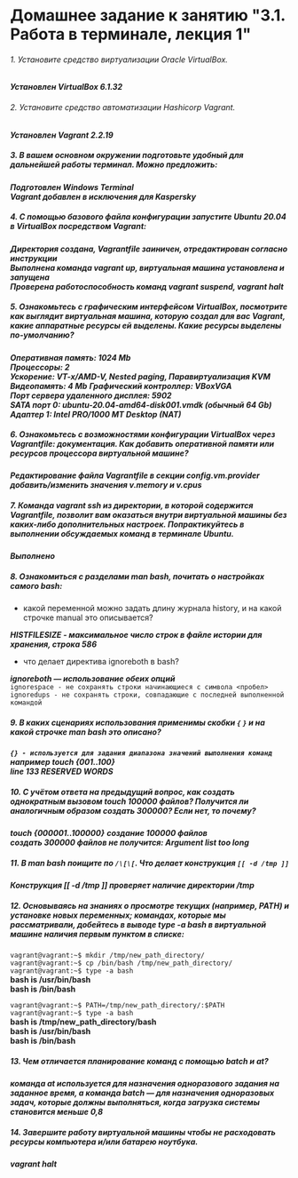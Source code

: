 # Домашнее задание к занятию "3.1. Работа в терминале, лекция 1"


###### 1. Установите средство виртуализации Oracle VirtualBox.

***Установлен VirtualBox 6.1.32***  

###### 2. Установите средство автоматизации Hashicorp Vagrant.

***Установлен Vagrant 2.2.19***


##### 3. В вашем основном окружении подготовьте удобный для дальнейшей работы терминал. Можно предложить:

***Подготовлен Windows Terminal***  
***Vagrant добавлен в исключения для Kaspersky***

##### 4. С помощью базового файла конфигурации запустите Ubuntu 20.04 в VirtualBox посредством Vagrant:


***Директория создана, Vagrantfile заиничен, отредактирован согласно инструкции***  
***Выполнена команда vagrant up, виртуальная машина установлена и запущена***  
***Проверена работоспособность команд vagrant suspend, vagrant halt***


##### 5. Ознакомьтесь с графическим интерфейсом VirtualBox, посмотрите как выглядит виртуальная машина, которую создал для вас Vagrant, какие аппаратные ресурсы ей выделены. Какие ресурсы выделены по-умолчанию?

***Оперативная память: 1024 Mb***    
***Процессоры: 2***  
***Ускорение: VT-x/AMD-V, Nested paging, Паравиртуализация KVM***  
***Видеопамять: 4 Mb***
***Графический контроллер: VBoxVGA***  
***Порт сервера удаленного дисплея: 5902***  
***SATA порт 0: ubuntu-20.04-amd64-disk001.vmdk (обычный 64 Gb)***  
***Адаптер 1: Intel PRO/1000 MT Desktop (NAT)***

##### 6. Ознакомьтесь с возможностями конфигурации VirtualBox через Vagrantfile: документация. Как добавить оперативной памяти или ресурсов процессора виртуальной машине?

***Редактирование файла Vagrantfile в секции config.vm.provider добавить/изменить значения v.memory и v.cpus***

##### 7. Команда vagrant ssh из директории, в которой содержится Vagrantfile, позволит вам оказаться внутри виртуальной машины без каких-либо дополнительных настроек. Попрактикуйтесь в выполнении обсуждаемых команд в терминале Ubuntu.

***Выполнено***


##### 8. Ознакомиться с разделами man bash, почитать о настройках самого bash:

* какой переменной можно задать длину журнала history, и на какой строчке manual это описывается?

***HISTFILESIZE - максимальное число строк в файле истории для хранения, строка 586***

* что делает директива ignoreboth в bash?

***ignoreboth — использование обеих опций***  
`ignorespace - не сохранять строки начинающиеся с символа <пробел>`  
`ignoredups - не сохранять строки, совпадающие с последней выполненной командой`

##### 9. В каких сценариях использования применимы скобки `{` `}` и на какой строчке man bash это описано?

***`{} - используется для задания диапазона значений выполнения команд`***  
***например touch {001..100}***  
***line 133 RESERVED WORDS***
##### 10. С учётом ответа на предыдущий вопрос, как создать однократным вызовом touch 100000 файлов? Получится ли аналогичным образом создать 300000? Если нет, то почему?
***touch {000001..100000}***
***создание 100000 файлов***  
***создать 300000 файлов не получится: Argument list too long***  

##### 11. В man bash поищите по `/\[\[`. Что делает конструкция `[[ -d /tmp ]]`  

***Конструкция [[ -d /tmp ]] проверяет наличие директории /tmp***

##### 12. Основываясь на знаниях о просмотре текущих (например, PATH) и установке новых переменных; командах, которые мы рассматривали, добейтесь в выводе type -a bash в виртуальной машине наличия первым пунктом в списке:

`vagrant@vagrant:~$ mkdir /tmp/new_path_directory/`  
`vagrant@vagrant:~$ cp /bin/bash /tmp/new_path_directory/`  
`vagrant@vagrant:~$ type -a bash`  
**bash is /usr/bin/bash  
bash is /bin/bash**

`vagrant@vagrant:~$ PATH=/tmp/new_path_directory/:$PATH`  
`vagrant@vagrant:~$ type -a bash`  
**bash is /tmp/new_path_directory/bash  
bash is /usr/bin/bash  
bash is /bin/bash**


##### 13. Чем отличается планирование команд с помощью batch и at?

***команда at используется для назначения одноразового задания на заданное время, а команда batch — для назначения одноразовых задач, которые должны выполняться, когда загрузка системы становится меньше 0,8***

##### 14. Завершите работу виртуальной машины чтобы не расходовать ресурсы компьютера и/или батарею ноутбука.

***vagrant halt***